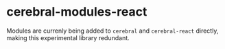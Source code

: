 # cerebral-modules-react

Modules are currenly being added to `cerebral` and `cerebral-react` directly, making this experimental library redundant.
